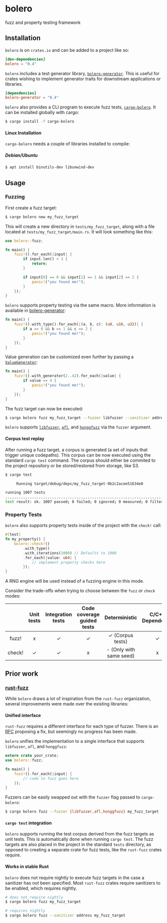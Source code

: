 # bolero

fuzz and property testing framework

## Installation

`bolero` is on `crates.io` and can be added to a project like so:

```toml
[dev-dependencies]
bolero = "0.4"
```

`bolero` includes a test generator library, [`bolero-generator`](https://crates.io/crates/bolero-generator). This is useful for crates wishing to implement generator traits for downstream applications or libraries.

```toml
[dependencies]
bolero-generator = "0.4"
```

`bolero` also provides a CLI program to execute fuzz tests, [`cargo-bolero`](https://crates.io/crates/cargo-bolero). It can be installed globally with cargo:

```bash
$ cargo install -f cargo-bolero
```

#### Linux Installation

`cargo-bolero` needs a couple of libraries installed to compile:

##### Debian/Ubuntu

```bash
$ apt install binutils-dev libunwind-dev
```

## Usage

### Fuzzing

First create a fuzz target:

```bash
$ cargo bolero new my_fuzz_target
```

This will create a new directory in `tests/my_fuzz_target`, along with a file located at `tests/my_fuzz_target/main.rs`. It will look something like this:

```rust
use bolero::fuzz;

fn main() {
    fuzz!().for_each(|input| {
        if input.len() < 3 {
            return;
        }

        if input[0] == 0 && input[1] == 1 && input[2] == 2 {
            panic!("you found me!");
        }
    });
}
```

`bolero` supports property testing via the same macro. More information is available in [bolero-generator](https://crates.io/crates/bolero-generator):

```rust
fn main() {
    fuzz!().with_type().for_each(|(a, b, c): (u8, u16, u32)| {
        if a == 0 && b == 1 && c == 2 {
            panic!("you found me!");
        }
    });
}
```

Value generation can be customized even further by passing a [`ValueGenerator`](https://docs.rs/bolero/latest/bolero/generator/trait.ValueGenerator.html):

```rust
fn main() {
    fuzz!().with_generator(2..42).for_each(|value| {
        if value == 4 {
            panic!("you found me!");
        }
    });
}
```

The fuzz target can now be executed:

```bash
$ cargo bolero fuzz my_fuzz_target --fuzzer libfuzzer --sanitizer address
```

`bolero` supports [`libfuzzer`](https://llvm.org/docs/LibFuzzer.html), [`afl`](http://lcamtuf.coredump.cx/afl/), and [`honggfuzz`](https://google.github.io/honggfuzz/) via the `fuzzer` argument.

#### Corpus test replay

After running a fuzz target, a corpus is generated (a set of inputs that trigger unique codepaths). This corpus can be now executed using the standard `cargo test` command. The corpus should either be commited to the project repository or be stored/restored from storage, like S3.

```bash
$ cargo test

     Running target/debug/deps/my_fuzz_target-9b2c2acee51634e0

running 1007 tests
...............................................................................................................................................................................................................................................................................................................................................................................................................................................................................................................................................................................................................................................................................................................................................................................................................................................................................................................................................................................................................................................
test result: ok. 1007 passed; 0 failed; 0 ignored; 0 measured; 0 filtered out
```

### Property Tests

`bolero` also supports property tests inside of the project with the `check!` call:

```rust
#[test]
fn my_property() {
    bolero::check!()
        .with_type()
        .with_iterations(1000) // Defaults to 1000
        .for_each(|value: u64| {
            // implement property checks here
        });
}
```

A RNG engine will be used instead of a fuzzing engine in this mode.

Consider the trade-offs when trying to choose between the `fuzz` or `check` modes:

|         | Unit tests | Integration tests | Code coverage guided tests |     Deterministic       |  C/C++ Dependency |
|:-------:|:----------:|:-----------------:|:--------------------------:|:-----------------------:|:-----------------:|
|   fuzz! |      x     |         ✓         |              ✓             |     ✓ (Corpus tests)    |         ✓         |
|  check! |      ✓     |         ✓         |              x             | - (Only with same seed) |         x         |

## Prior work

### [rust-fuzz](https://github.com/rust-fuzz)

While `bolero` draws a lot of inspiration from the `rust-fuzz` organization, several improvements were made over the existing libraries:

#### Unified interface

`rust-fuzz` requires a different interface for each type of fuzzer. There is an [RFC](https://github.com/rust-fuzz/rfcs/pull/1) proposing a fix, but seemingly no progress has been made.

`bolero` unifies the implementation to a single interface that supports `libfuzzer`, `afl`, and `honggfuzz`:

```rust
extern crate your_crate;
use bolero::fuzz;

fn main() {
    fuzz!().for_each(|input| {
        // code to fuzz goes here
    });
}
```

Fuzzers can be easily swapped out with the `fuzzer` flag passed to `cargo-bolero`:

```bash
$ cargo bolero fuzz --fuzzer {libfuzzer,afl,honggfuzz} my_fuzz_target
```

#### `cargo test` integration

`bolero` supports running the test corpus derived from the fuzz targets as unit tests. This is automatically done when running `cargo test`. The fuzz targets are also placed in the project in the standard `tests` directory, as opposed to creating a separate crate for fuzz tests, like the `rust-fuzz` crates require.

#### Works in stable Rust

`bolero` does not require nightly to execute fuzz targets in the case a sanitizer has not been specified. Most `rust-fuzz` crates require sanitizers to be enabled, which requires nightly.

```bash
# does not require nightly
$ cargo bolero fuzz my_fuzz_target

# requires nightly
$ cargo bolero fuzz --sanitizer address my_fuzz_target
```
